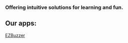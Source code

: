 ### Offering intuitive solutions for learning and fun.

## Our apps:
[EZBuzzer](https://braultomatic.github.io/ezbuzzer)
